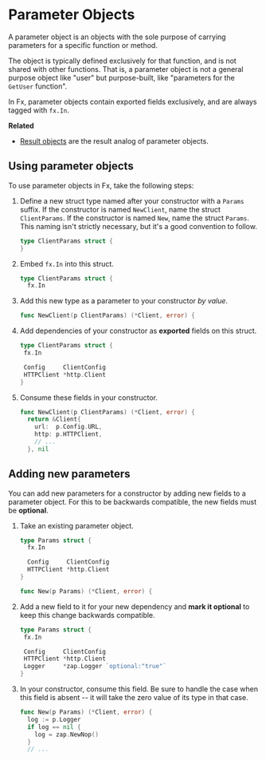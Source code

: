 # Parameter Objects

A parameter object is an objects with the sole purpose of carrying parameters
for a specific function or method.

The object is typically defined exclusively for that function,
and is not shared with other functions.
That is, a parameter object is not a general purpose object like "user"
but purpose-built, like "parameters for the `GetUser` function".

In Fx, parameter objects contain exported fields exclusively,
and are always tagged with `fx.In`.

**Related**

- [Result objects](result-objects.md) are the result analog of
  parameter objects.

## Using parameter objects

To use parameter objects in Fx, take the following steps:

1. Define a new struct type named after your constructor
   with a `Params` suffix.
   If the constructor is named `NewClient`, name the struct `ClientParams`.
   If the constructor is named `New`, name the struct `Params`.
   This naming isn't strictly necessary, but it's a good convention to follow.

   ```go mdox-exec='region ex/parameter-objects/define.go empty'
   type ClientParams struct {
   }
   ```

2. Embed `fx.In` into this struct.

   ```go mdox-exec='region ex/parameter-objects/define.go fxin'
   type ClientParams struct {
     fx.In
   ```

3. Add this new type as a parameter to your constructor *by value*.

   ```go mdox-exec='region ex/parameter-objects/define.go takeparam'
   func NewClient(p ClientParams) (*Client, error) {
   ```

4. Add dependencies of your constructor as **exported** fields on this struct.

   ```go mdox-exec='region ex/parameter-objects/define.go fields'
   type ClientParams struct {
   	fx.In

   	Config     ClientConfig
   	HTTPClient *http.Client
   }
   ```

5. Consume these fields in your constructor.

   ```go mdox-exec='region ex/parameter-objects/define.go consume'
   func NewClient(p ClientParams) (*Client, error) {
     return &Client{
       url:  p.Config.URL,
       http: p.HTTPClient,
       // ...
     }, nil
   ```

<!--
TODO: cover various tags supported on a parameter object.
-->

## Adding new parameters

You can add new parameters for a constructor
by adding new fields to a parameter object.
For this to be backwards compatible,
the new fields must be **optional**.

1. Take an existing parameter object.

   ```go mdox-exec='region ex/parameter-objects/extend.go start'
   type Params struct {
     fx.In

     Config     ClientConfig
     HTTPClient *http.Client
   }

   func New(p Params) (*Client, error) {
   ```

2. Add a new field to it for your new dependency
   and **mark it optional** to keep this change backwards compatible.

   ```go mdox-exec='region ex/parameter-objects/extend.go full'
   type Params struct {
   	fx.In

   	Config     ClientConfig
   	HTTPClient *http.Client
   	Logger     *zap.Logger `optional:"true"`
   }
   ```

3. In your constructor, consume this field.
   Be sure to handle the case when this field is absent --
   it will take the zero value of its type in that case.

   ```go mdox-exec='region ex/parameter-objects/extend.go consume'
   func New(p Params) (*Client, error) {
     log := p.Logger
     if log == nil {
       log = zap.NewNop()
     }
     // ...
   ```
